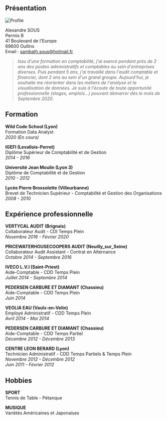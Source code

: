 ## Présentation

![Profile](https://media-exp1.licdn.com/dms/image/C5603AQGWAtYqp4V4oQ/profile-displayphoto-shrink_200_200/0?e=1596067200&v=beta&t=ulJSkGr8crvnNguJqRiOHEAFUwbFos_sIVaGALgrElI)

Alexandre SOUS <br/>
Permis B <br/>
41 Boulevard de l'Europe <br/>
69600 Oullins <br/>
Email : sambath.sous@hotmail.fr

> _Issu d'une formation en comptabilité, j'ai exercé pendant près de 2 ans des postes administratifs et comptables au sein
> d'entreprises diverses. Puis pendant 5 ans, j'ai travaillé dans l'audit comptable et financier, dont 2 ans au sein d'un
> grand groupe. Aujourd'hui, je souhaite me réorienter dans les métiers de l'analyse et la visualisation de données.
> Je suis à l'écoute de toute opportunité professionnelle (stages, emplois...) pouvant démarrer dès le mois de Septembre 2020_.

## Formation

__Wild Code School (Lyon)__ <br/>
Formation Data Analyst <br/>
_2020 (En cours)_

__IGEFI (Levallois-Perret)__ <br/>
Diplôme Supérieur de Comptabilité et de Gestion <br/>
_2014 - 2016_

__Université Jean Moulin (Lyon 3)__ <br/>
Diplôme de Comptabilité et de Gestion <br/>
_2010 - 2012_

__Lycée Pierre Brossolette (Villeurbanne)__ <br/>
Brevet de Technicien Supérieur - Comptabilité et Gestion des Organisations <br/>
_2008 - 2010_

## Expérience professionnelle

__VERTYCAL AUDIT (Brignais)__ <br/>
Collaborateur Audit - CDI Temps Plein <br/>
_Novembre 2016 - Février 2020_

__PRICEWATERHOUSECOOPERS AUDIT (Neuilly_sur_Seine)__ <br/>
Collaborateur Audit Assistant - Contrat en Alternance <br/>
_Octobre 2014 - Septembre 2016_

__IVECO L.V.I (Saint-Priest)__ <br/>
Aide-Comptable - CDD Temps Plein <br/>
_Juillet 2014 - Septembre 2014_

__PEDERSEN CARBURE ET DIAMANT (Chassieu)__ <br/>
Aide-Comptable - CDD Temps Plein <br/>
_Juin 2014_

__VEOLIA EAU (Vaulx-en-Velin)__ <br/>
Employé Administratif - CDD Temps Plein <br/>
_Avril 2014 - Mai 2014_

__PEDERSEN CARBURE ET DIAMANT (Chassieu)__ <br/>
 Aide-Comptable - CDD Temps Partiel <br/>
_Décembre 2012 - Décembre 2013_

__CENTRE LEON BERARD (Lyon)__ <br/>
Technicien Administratif - CDD Temps Partiels & Temps Plein <br/>
_Novembre 2012 - Décembre 2012_ <br/>
_Juin 2011 - Février 2012_

## Hobbies

__SPORT__ <br/>
Tennis de Table - Pétanque

__MUSIQUE__ <br/>
Variétés Américaines et Japonaises
